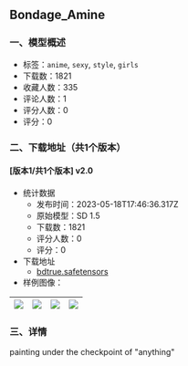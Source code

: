## Bondage_Amine
### 一、模型概述

- 标签：`anime`, `sexy`, `style`, `girls`
- 下载数：1821
- 收藏人数：335
- 评论人数：1
- 评分人数：0
- 评分：0

### 二、下载地址（共1个版本）

#### [版本1/共1个版本] v2.0

- 统计数据
  - 发布时间：2023-05-18T17:46:36.317Z
  - 原始模型：SD 1.5
  - 下载数：1821
  - 评分人数：0
  - 评分：0
- 下载地址
  - [bdtrue.safetensors](https://civitai.com/api/download/models/74253)
- 样例图像：

| <img src="https://image.civitai.com/xG1nkqKTMzGDvpLrqFT7WA/ad47dcb7-f2a3-49b4-bdea-e521ec1bc64b/width=450/830619.jpeg" /> | <img src="https://image.civitai.com/xG1nkqKTMzGDvpLrqFT7WA/35c03168-ba3a-4d13-9930-7360875f93ab/width=450/833614.jpeg" /> | <img src="https://image.civitai.com/xG1nkqKTMzGDvpLrqFT7WA/d5f15c5e-e201-423a-a012-750510d7df53/width=450/833612.jpeg" /> | <img src="https://image.civitai.com/xG1nkqKTMzGDvpLrqFT7WA/f6f4a9c6-6f76-4cb6-a0c8-d1e3027083de/width=450/833613.jpeg" /> |
| ---- | ---- | ---- | ---- |


### 三、详情
<p>painting under the checkpoint of "anything"</p>